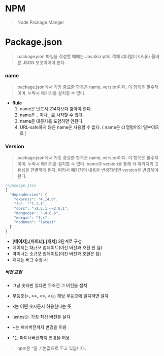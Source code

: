 # NPM

> Node Package Manger



# Package.json

> package.json 파일을 작성할 때에는 JavaScript의 객체 리터럴이 아니라 올바른 JSON 포맷이어야 한다.



### name

> package.json에서 가장 중요한 항목은 name, version이다. 이 항목은 필수적이며, 누락시 패키지를 설치할 수 없다.

- **Rule**
  1. name은 반드시 214자보다 짧아야 한다.
  2. name은 `.` 이나`_` 로 시작할 수 없다.
  3. name은 대문자를 포함하면 안된다.
  4. URL-safe하지 않은 name은 사용할 수 없다. ( name은 cl 명령어의 일부이므로 ) 



### Version

> package.json에서 가장 중요한 항목은 name, version이다. 이 항목은 필수적이며, 누락시 패키지를 설치할 수 없다. name과 version을 통해 각 패키지의 고유성을 판별하게 된다. 따라서 패키지의 내용을 변경하려면 version을 변경해야 한다.

```js
//package.json
{
  "dependencies": {
    "express": "4.14.0",
    "fb": "^1.1.1",
    "cors": ">2.5.1 <=2.8.1",
    "mongoose": "~4.6.6",
    "morgan": "1.x",
    "nodemon": "latest"
  }
}
```

- **[메이저].[마이너].[패치]** 3단계로 구성
- 메이저는 대규모 업데이트(이전 버전과 호환 안 됨)
- 마이너는 소규모 업데이트(이전 버전과 호환은 됨)
- 패치는 버그 수정 시

##### 버전 표현

- 그냥 숫자만 있다면 무조건 그 버전을 설치
- 부등호(>, >=, <=, <)는 해당 부등호에 일치하면 설치
- x는 어떤 숫자든지 허용한다는 뜻
- lastest는 가장 최신 버전을 설치

- ~는 패치버전까지 변경을 허용
- ^는 마이너버전까지 변경을 허용

>  npm은 ^을 기본값으로 두고 있습니다.


